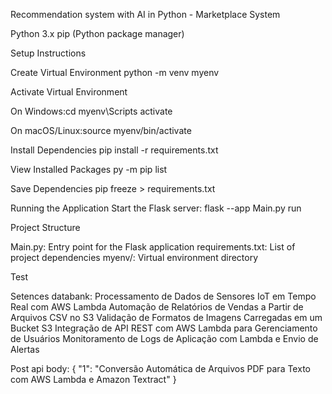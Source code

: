 Recommendation system with AI in Python - Marketplace System

Python 3.x
pip (Python package manager)

Setup Instructions

Create Virtual Environment
python -m venv myenv

Activate Virtual Environment

On Windows:cd myenv\Scripts
activate

On macOS/Linux:source myenv/bin/activate

Install Dependencies
pip install -r requirements.txt

View Installed Packages
py -m pip list

Save Dependencies
pip freeze > requirements.txt

Running the Application
Start the Flask server:
flask --app Main.py run

Project Structure

Main.py: Entry point for the Flask application
requirements.txt: List of project dependencies
myenv/: Virtual environment directory

Test

Setences databank:
Processamento de Dados de Sensores IoT em Tempo Real com AWS Lambda
Automação de Relatórios de Vendas a Partir de Arquivos CSV no S3
Validação de Formatos de Imagens Carregadas em um Bucket S3
Integração de API REST com AWS Lambda para Gerenciamento de Usuários
Monitoramento de Logs de Aplicação com Lambda e Envio de Alertas

Post api body:
{
    "1": "Conversão Automática de Arquivos PDF para Texto com AWS Lambda e Amazon Textract"
}
